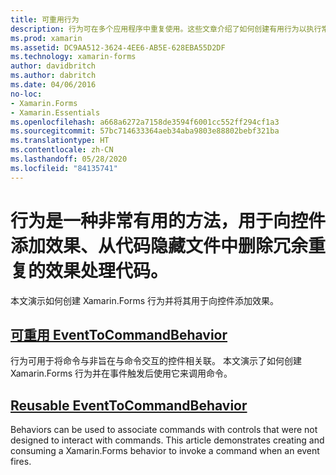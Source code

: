 ```yaml
---
title: 可重用行为
description: 行为可在多个应用程序中重复使用。这些文章介绍了如何创建有用行为以执行常用功能。 [可重用 EffectBehavior](effect-behavior.md)
ms.prod: xamarin
ms.assetid: DC9AA512-3624-4EE6-AB5E-628EBA55D2DF
ms.technology: xamarin-forms
author: davidbritch
ms.author: dabritch
ms.date: 04/06/2016
no-loc:
- Xamarin.Forms
- Xamarin.Essentials
ms.openlocfilehash: a668a6272a7158de3594f6001cc552ff294cf1a3
ms.sourcegitcommit: 57bc714633364aeb34aba9803e88802bebf321ba
ms.translationtype: HT
ms.contentlocale: zh-CN
ms.lasthandoff: 05/28/2020
ms.locfileid: "84135741"
---
```

# <a name="reusable-behaviors"></a>行为是一种非常有用的方法，用于向控件添加效果、从代码隐藏文件中删除冗余重复的效果处理代码。

本文演示如何创建 Xamarin.Forms 行为并将其用于向控件添加效果。

## <a name="reusable-effectbehavior"></a>[可重用 EventToCommandBehavior](event-to-command-behavior.md)

行为可用于将命令与非旨在与命令交互的控件相关联。 本文演示了如何创建 Xamarin.Forms 行为并在事件触发后使用它来调用命令。

## <a name="reusable-eventtocommandbehavior"></a><bpt id="p1">[</bpt>Reusable EventToCommandBehavior<ept id="p1">](event-to-command-behavior.md)</ept>

Behaviors can be used to associate commands with controls that were not designed to interact with commands. This article demonstrates creating and consuming a <ph id="ph1">Xamarin.Forms</ph> behavior to invoke a command when an event fires.
